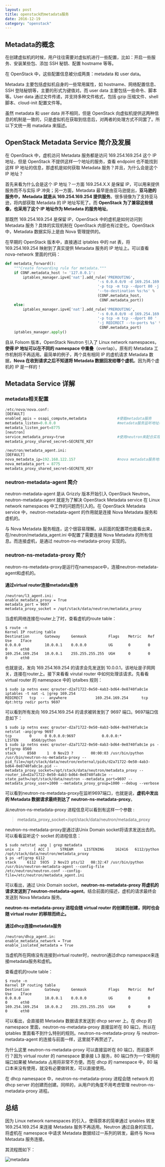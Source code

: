 ```yaml
---
layout: post
title: openstack的metadata服务
date: 2016-12-19
category: "openstack"
---
```


## Metadata的概念

在创建虚拟机的时候，用户往往需要对虚拟机进行一些配置，比如：开启一些服务、安装某些包、添加 SSH 秘钥、配置 hostname 等等。

在 OpenStack 中，这些配置信息被分成两类：metadata 和 user data。

Metadata 主要包括虚拟机自身的一些常用属性，如 hostname、网络配置信息、SSH 登陆秘钥等，主要的形式为键值对。而 user data 主要包括一些命令、脚本等。User data 通过文件传递，并支持多种文件格式，包括 gzip 压缩文件、shell 脚本、cloud-init 配置文件等。

虽然 metadata 和 user data 并不相同，但是 OpenStack 向虚拟机提供这两种信息的机制是一致的，只是虚拟机在获取到信息后，对两者的处理方式不同罢了。所以下文统一用 matadata 来描述。

## OpenStack Metadata Service 简介及发展

在 OpenStack 中，虚机访问 Metadata 服务都是访问 169.254.169.254 这个 IP 地址，但是 OpenStack 不提供这样一个地址的服务，查看 endpoint 也不能找到这样 IP 地址的信息，那虚机是如何获取 Metadata 服务？并且，为什么会是这个 IP 地址？

首先来看为什么会是这个 IP 地址？一方面 169.254.X.X 是保留 IP，可以用来提供服务而不与实际 IP 冲突；另一方面，Metadata 最早是由亚马逊提出，**亚马逊的服务中，Metadata 就是从 169.254.169.254 提供服务**。很多镜像为了支持亚马逊，将内部获取 Metadata 的 IP 地址写死了。而 **OpenStack 为了兼容这些镜像，也采用了这个 IP 地址作为 Metadata 的服务地址**。

那既然 169.254.169.254 是保留 IP，OpenStack 中的虚机是如何访问到 Metadata 服务？具体的实现机制在 OpenStack 内部也有过变化。OpenStack 中，Metadata 数据实际上是由 Nova 管理提供的。

在早期的 OpenStack 版本中，直接通过 iptables 中的 nat 表，将 169.254.169.254 映射到了真实提供 Metadata 服务的 IP 地址上。可以查看 nova-network 里面的代码：

```python
def metadata_forward():
    """Create forwarding rule for metadata."""
    if CONF.metadata_host != '127.0.0.1':
        iptables_manager.ipv4['nat'].add_rule('PREROUTING',
                                          '-s 0.0.0.0/0 -d 169.254.169.254/32 '
                                          '-p tcp -m tcp --dport 80 -j DNAT '
                                          '--to-destination %s:%s' %
                                          (CONF.metadata_host,
                                           CONF.metadata_port))
    else:
        iptables_manager.ipv4['nat'].add_rule('PREROUTING',
                                          '-s 0.0.0.0/0 -d 169.254.169.254/32 '
                                          '-p tcp -m tcp --dport 80 '
                                          '-j REDIRECT --to-ports %s' %
                                           CONF.metadata_port)
    iptables_manager.apply()
```

自从 Folsom 版本，OpenStack Neutron 引入了 Linux network namespaces，**使得 IP 地址可以在不同的** 
**namespace 中重叠**（overlap）。原有的 Metadata 工作机制将不再适用。最简单的例子，两个具有相同 IP 的虚机请求 Metadata 数据，**Nova 在收到请求之后不知道将 Metadata 数据回发给哪个虚机**，因为两个虚机的 IP 是一样的！

## Metadata Service 详解

### metadata相关配置

```python
/etc/nova/nova.conf:
[DEFAULT]
enabled_apis = osapi_compute,metadata              #使能metadata服务
metadata_listen=0.0.0.0                            #metadata服务监听地址和端口
metadata_listen_port=8775
[neutron]
service_metadata_proxy=true                        #使用neutron来配合实现metadata服务
metadata_proxy_shared_secret=SECRETE_KEY

/neutron/metadata_agent.ini:
[DEFAULT]
nova_metadata_ip=192.168.122.157                   #nova metadata服务地址
nova_metadata_port = 8775
metadata_proxy_shared_secret=SECRETE_KEY
```

### neutron-metadata-agent 简介

neutron-metadata-agent 是从 Grizzly 版本开始引入 OpenStack Neutron。neutron-metadata-agent 就是为了解决 OpenStack Metadata service 在 Linux network namespaces 中工作的问题而引入的。在 OpenStack Metadata service 中，neutron-metadata-agent 的作用就是连接 Nova Metadata 服务和虚机的。

与 Nova Metadata 服务相连，这个很容易理解。从前面的配置项也能看出来，在/neutron/metadata_agent.ini 中配置了需要连接 Nova Metadata 的所有信息。而连接虚机，是通过 neutron-ns-metadata-proxy 实现的。

### neutron-ns-metadata-proxy 简介

neutron-ns-metadata-proxy是运行在namespace中，连接neutron-metadata-agent和虚机的。





#### 通过virtual router连接metadata服务

```shell
/neutron/l3_agent.ini:
enable_metadata_proxy = True
metadata_port = 9697
metadata_proxy_socket = /opt/stack/data/neutron/metadata_proxy
```

当虚机网络连接在router上了时，查看虚机的route table：

```shell
$ route -n
Kernel IP routing table
Destination       Gateway     Genmask          Flags    Metric   Ref   Use    Iface
0.0.0.0           10.0.0.1    0.0.0.0          UG       0        0     0      eth0
169.254.169.254   10.0.0.1    255.255.255.255  UGH      0        0     0      eth0
```

也就是说，发向 169.254.169.254 的请求会先发送到 10.0.0.1，该地址是子网网关，连接在router上。接下来看看 virutal router 中如何处理该请求。先看看 virtual router 的 namespace 中的 iptalbes 规则：

```shell
$ sudo ip netns exec qrouter-d2a71722-0e50-4ab3-bd64-0e8740fa8c1e iptables -t nat -L |grep 169.254
REDIRECT   tcp  --  anywhere             169.254.169.254      tcp dpt:http redir ports 9697
```

可以看到所有发向 169.254.169.254 的请求被转发到了 9697 端口。9697端口信息如下：

```shell
$ sudo ip netns exec qrouter-d2a71722-0e50-4ab3-bd64-0e8740fa8c1e netstat -anp|grep 9697
tcp        0      0 0.0.0.0:9697            0.0.0.0:*               LISTEN      8560/python         
$ sudo ip netns exec qrouter-d2a71722-0e50-4ab3-bd64-0e8740fa8c1e ps -ef|grep 8560
stack     8560     1  0 Nov23 ?        00:00:03 /usr/bin/python /usr/bin/neutron-ns-metadata-proxy --pid_file=/opt/stack/data/neutron/external/pids/d2a71722-0e50-4ab3-bd64-0e8740fa8c1e.pid --metadata_proxy_socket=/opt/stack/data/neutron/metadata_proxy --router_id=d2a71722-0e50-4ab3-bd64-0e8740fa8c1e --state_path=/opt/stack/data/neutron --metadata_port=9697 --metadata_proxy_user=1000 --metadata_proxy_group=1000 --debug --verbose
```

可以看到neutron-ns-metadata-proxy在监听9697端口，也就是说，**虚机中发出的 Metadata 数据请求最终到达了 neutron-ns-metadata-proxy**。

从neutron-ns-metadata-proxy 进程信息可以看到有这样一个参数 :

> metadata_proxy_socket=/opt/stack/data/neutron/metadata_proxy

neutron-ns-metadata-proxy是通过该Unix Domain socket将请求发送出去的。可以看看监听这个 socket 的进程信息：

```shell
$ sudo netstat -anp | grep metadata
unix  2      [ ACC ]     STREAM     LISTENING     162416   6112/python          /opt/stack/data/neutron/metadata_proxy
$ ps -ef|grep 6112
stack     6112  5935  2 Nov23 pts/12   08:32:47 /usr/bin/python /usr/bin/neutron-metadata-agent --config-file /etc/neutron/neutron.conf --config-file=/etc/neutron/metadata_agent.ini
```

可以看出，通过 Unix Domain socket，**neutron-ns-metadata-proxy 将虚机的请求发送到了neutron-metadata-agent**。结合前面的描述，虚机的请求最终会发送到 Nova Metadata 服务。

**neutron-ns-metadata-proxy 进程会随 virtual router 的创建而创建，同时也会随 virtual router 的移除而终止。**



#### 通过dhcp连接metadata服务

```
/neutron/dhcp_agent.in:
enable_metadata_network = True
enable_isolated_metadata = True
```

当虚机所在网络没有连接到virtual router时，neutron通过dhcp namespace来连接metadata服务和虚机。

查看虚机的route table：

```shell
$ route -n
Kernel IP routing table
Destination       Gateway     Genmask          Flags    Metric   Ref   Use    Iface
0.0.0.0           10.0.0.1    0.0.0.0          UG       0        0     0      eth0
169.254.169.254   10.0.0.2    255.255.255.255  UGH      0        0     0      eth0
```

可以看出，会直接把 Metadata 数据请求发送到 dhcp server 上。在 dhcp 的 namespace 里面，neutron-ns-metadata-proxy 直接监听在 80 端口，所以在 iptables 里面看不到什么特别的规则。neutron-ns-metadata-proxy 与 neutron-metadata-agent 的连接与前面一样，这里就不再赘述了。

为什么这里 neutron-ns-metadata-proxy 可以直接监听在 80 端口，而前面不行？因为 virtual router 的 namespace 要承接 L3 服务，80 端口作为一个常用的端口如果被 Metadata 占用将非常不方便。而在 dhcp 的 namespace 中，80 端口本来没有使用，就没有必要做转发，可以直接使用。

在 dhcp namespace 中，neutron-ns-metadata-proxy 进程会随 network 的 dhcp server 的创建而创建。同样的，从用户的角度不用考虑管理 neutron-ns-metadata-proxy 进程。



## 总结

因为 Linux network namespaces 的引入，使得原本的简单通过 iptables 转发 169.254.169.254 来连接 Metadata 服务不再适用。Neutron 通过自身的实现，将虚机在 namespace 中请求 Metadata 数据经过一系列的转发，最终与 Nova Metadata 服务连接。

其流程图如下：

![metadata](E:\private\blog\_posts\image\metadata.png)





